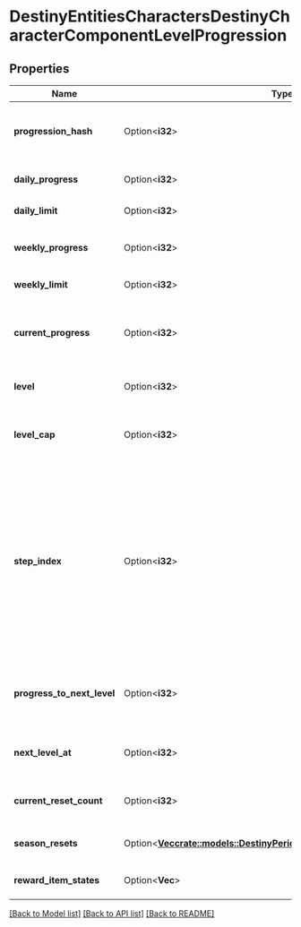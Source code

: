 # DestinyEntitiesCharactersDestinyCharacterComponentLevelProgression

## Properties

Name | Type | Description | Notes
------------ | ------------- | ------------- | -------------
**progression_hash** | Option<**i32**> | The hash identifier of the Progression in question. Use it to look up the DestinyProgressionDefinition in static data. | [optional]
**daily_progress** | Option<**i32**> | The amount of progress earned today for this progression. | [optional]
**daily_limit** | Option<**i32**> | If this progression has a daily limit, this is that limit. | [optional]
**weekly_progress** | Option<**i32**> | The amount of progress earned toward this progression in the current week. | [optional]
**weekly_limit** | Option<**i32**> | If this progression has a weekly limit, this is that limit. | [optional]
**current_progress** | Option<**i32**> | This is the total amount of progress obtained overall for this progression (for instance, the total amount of Character Level experience earned) | [optional]
**level** | Option<**i32**> | This is the level of the progression (for instance, the Character Level). | [optional]
**level_cap** | Option<**i32**> | This is the maximum possible level you can achieve for this progression (for example, the maximum character level obtainable) | [optional]
**step_index** | Option<**i32**> | Progressions define their levels in \"steps\". Since the last step may be repeatable, the user may be at a higher level than the actual Step achieved in the progression. Not necessarily useful, but potentially interesting for those cruising the API. Relate this to the \"steps\" property of the DestinyProgression to see which step the user is on, if you care about that. (Note that this is Content Version dependent since it refers to indexes.) | [optional]
**progress_to_next_level** | Option<**i32**> | The amount of progression (i.e. \"Experience\") needed to reach the next level of this Progression. Jeez, progression is such an overloaded word. | [optional]
**next_level_at** | Option<**i32**> | The total amount of progression (i.e. \"Experience\") needed in order to reach the next level. | [optional]
**current_reset_count** | Option<**i32**> | The number of resets of this progression you've executed this season, if applicable to this progression. | [optional]
**season_resets** | Option<[**Vec<crate::models::DestinyPeriodDestinyProgressionResetEntry>**](Destiny.DestinyProgressionResetEntry.md)> | Information about historical resets of this progression, if there is any data for it. | [optional]
**reward_item_states** | Option<**Vec<i32>**> | Information about historical rewards for this progression, if there is any data for it. | [optional]

[[Back to Model list]](../README.md#documentation-for-models) [[Back to API list]](../README.md#documentation-for-api-endpoints) [[Back to README]](../README.md)


